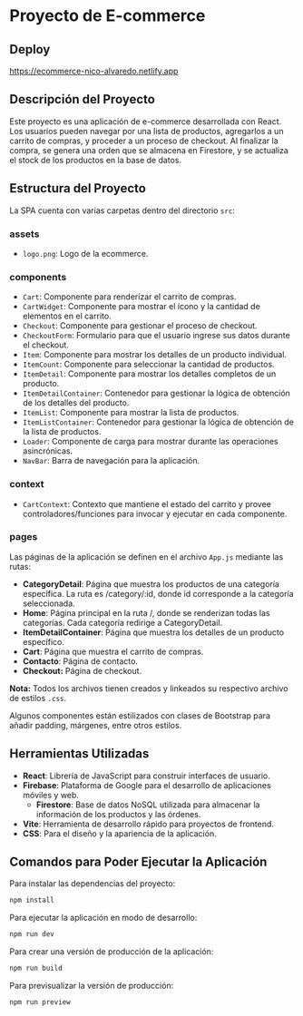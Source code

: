 # Proyecto de E-commerce

## Deploy
https://ecommerce-nico-alvaredo.netlify.app

## Descripción del Proyecto

Este proyecto es una aplicación de e-commerce desarrollada con React. Los usuarios pueden navegar por una lista de productos, agregarlos a un carrito de compras, y proceder a un proceso de checkout. Al finalizar la compra, se genera una orden que se almacena en Firestore, y se actualiza el stock de los productos en la base de datos.

## Estructura del Proyecto

La SPA cuenta con varias carpetas dentro del directorio `src`:

### assets

- `logo.png`: Logo de la ecommerce.

### components

- `Cart`: Componente para renderizar el carrito de compras.
- `CartWidget`: Componente para mostrar el ícono y la cantidad de elementos en el carrito.
- `Checkout`: Componente para gestionar el proceso de checkout.
- `CheckoutForm`: Formulario para que el usuario ingrese sus datos durante el checkout.
- `Item`: Componente para mostrar los detalles de un producto individual.
- `ItemCount`: Componente para seleccionar la cantidad de productos.
- `ItemDetail`: Componente para mostrar los detalles completos de un producto.
- `ItemDetailContainer`: Contenedor para gestionar la lógica de obtención de los detalles del producto.
- `ItemList`: Componente para mostrar la lista de productos.
- `ItemListContainer`: Contenedor para gestionar la lógica de obtención de la lista de productos.
- `Loader`: Componente de carga para mostrar durante las operaciones asincrónicas.
- `NavBar`: Barra de navegación para la aplicación.

### context

- `CartContext`: Contexto que mantiene el estado del carrito y provee controladores/funciones para invocar y ejecutar en cada componente.

### pages

Las páginas de la aplicación se definen en el archivo `App.js` mediante las rutas:

- **CategoryDetail**: Página que muestra los productos de una categoría específica. La ruta es /category/:id, donde id corresponde a la categoría seleccionada.
- **Home**: Página principal en la ruta /, donde se renderizan todas las categorías. Cada categoría redirige a CategoryDetail.
- **ItemDetailContainer**: Página que muestra los detalles de un producto específico.
- **Cart**: Página que muestra el carrito de compras.
- **Contacto**: Página de contacto.
- **Checkout:** Página de checkout.

**Nota:** Todos los archivos tienen creados y linkeados su respectivo archivo de estilos `.css`.

Algunos componentes están estilizados con clases de Bootstrap para añadir padding, márgenes, entre otros estilos.

## Herramientas Utilizadas

- **React**: Librería de JavaScript para construir interfaces de usuario.
- **Firebase**: Plataforma de Google para el desarrollo de aplicaciones móviles y web.
  - **Firestore**: Base de datos NoSQL utilizada para almacenar la información de los productos y las órdenes.
- **Vite**: Herramienta de desarrollo rápido para proyectos de frontend.
- **CSS**: Para el diseño y la apariencia de la aplicación.

## Comandos para Poder Ejecutar la Aplicación

Para instalar las dependencias del proyecto:

```bash
npm install
```

Para ejecutar la aplicación en modo de desarrollo:

```bash
npm run dev
```

Para crear una versión de producción de la aplicación:

```bash
npm run build
```

Para previsualizar la versión de producción:

```bash
npm run preview
```
